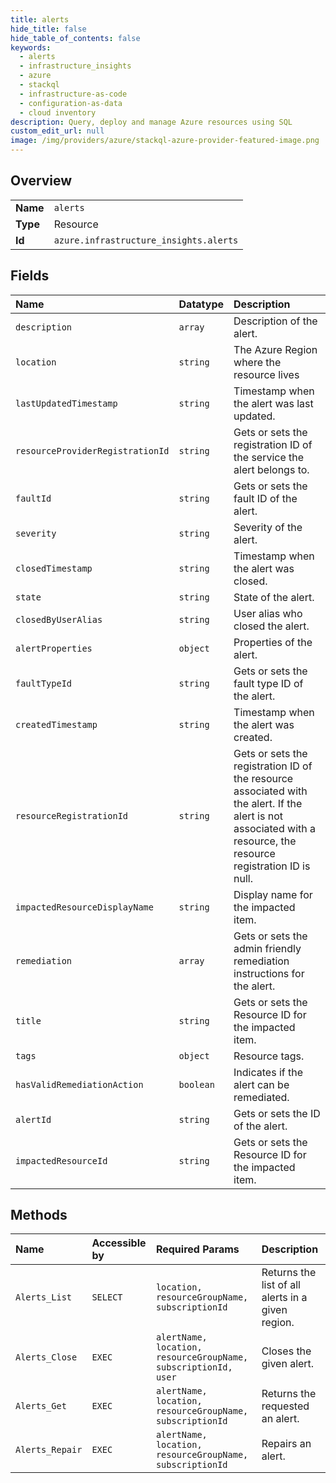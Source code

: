 ```yaml
---
title: alerts
hide_title: false
hide_table_of_contents: false
keywords:
  - alerts
  - infrastructure_insights
  - azure    
  - stackql
  - infrastructure-as-code
  - configuration-as-data
  - cloud inventory
description: Query, deploy and manage Azure resources using SQL
custom_edit_url: null
image: /img/providers/azure/stackql-azure-provider-featured-image.png
---
```

  
    

## Overview
<table><tbody>
<tr><td><b>Name</b></td><td><code>alerts</code></td></tr>
<tr><td><b>Type</b></td><td>Resource</td></tr>
<tr><td><b>Id</b></td><td><code>azure.infrastructure_insights.alerts</code></td></tr>
</tbody></table>

## Fields
| Name | Datatype | Description |
|:-----|:---------|:------------|
| `description` | `array` | Description of the alert. |
| `location` | `string` | The Azure Region where the resource lives |
| `lastUpdatedTimestamp` | `string` | Timestamp when the alert was last updated. |
| `resourceProviderRegistrationId` | `string` | Gets or sets the registration ID of the service the alert belongs to. |
| `faultId` | `string` | Gets or sets the fault ID of the alert. |
| `severity` | `string` | Severity of the alert. |
| `closedTimestamp` | `string` | Timestamp when the alert was closed. |
| `state` | `string` | State of the alert. |
| `closedByUserAlias` | `string` | User alias who closed the alert. |
| `alertProperties` | `object` | Properties of the alert. |
| `faultTypeId` | `string` | Gets or sets the fault type ID of the alert. |
| `createdTimestamp` | `string` | Timestamp when the alert was created. |
| `resourceRegistrationId` | `string` | Gets or sets the registration ID of the resource associated with the alert. If the alert is not associated with a resource, the resource registration ID is null. |
| `impactedResourceDisplayName` | `string` | Display name for the impacted item. |
| `remediation` | `array` | Gets or sets the admin friendly remediation instructions for the alert. |
| `title` | `string` | Gets or sets the Resource ID for the impacted item. |
| `tags` | `object` | Resource tags. |
| `hasValidRemediationAction` | `boolean` | Indicates if the alert can be remediated. |
| `alertId` | `string` | Gets or sets the ID of the alert. |
| `impactedResourceId` | `string` | Gets or sets the Resource ID for the impacted item. |
## Methods
| Name | Accessible by | Required Params | Description |
|:-----|:--------------|:----------------|:------------|
| `Alerts_List` | `SELECT` | `location, resourceGroupName, subscriptionId` | Returns the list of all alerts in a given region. |
| `Alerts_Close` | `EXEC` | `alertName, location, resourceGroupName, subscriptionId, user` | Closes the given alert. |
| `Alerts_Get` | `EXEC` | `alertName, location, resourceGroupName, subscriptionId` | Returns the requested an alert. |
| `Alerts_Repair` | `EXEC` | `alertName, location, resourceGroupName, subscriptionId` | Repairs an alert. |
